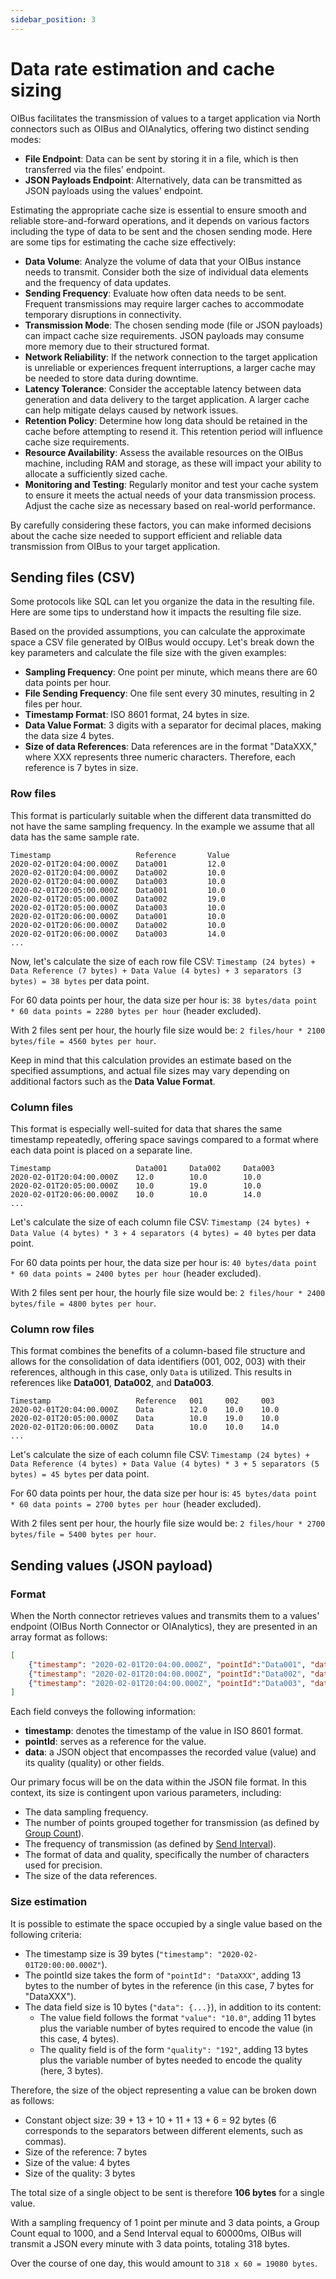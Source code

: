 ```yaml
---
sidebar_position: 3
---
```


# Data rate estimation and cache sizing
OIBus facilitates the transmission of values to a target application via North connectors such as OIBus and OIAnalytics, 
offering two distinct sending modes:
- **File Endpoint**: Data can be sent by storing it in a file, which is then transferred via the files' endpoint.
- **JSON Payloads Endpoint**: Alternatively, data can be transmitted as JSON payloads using the values' endpoint.

Estimating the appropriate cache size is essential to ensure smooth and reliable store-and-forward operations, and it 
depends on various factors including the type of data to be sent and the chosen sending mode. Here are some tips for 
estimating the cache size effectively:
- **Data Volume**: Analyze the volume of data that your OIBus instance needs to transmit. Consider both the size of individual 
data elements and the frequency of data updates.
- **Sending Frequency**: Evaluate how often data needs to be sent. Frequent transmissions may require larger caches to 
accommodate temporary disruptions in connectivity.
- **Transmission Mode**: The chosen sending mode (file or JSON payloads) can impact cache size requirements. JSON 
payloads may consume more memory due to their structured format.
- **Network Reliability**: If the network connection to the target application is unreliable or experiences frequent 
interruptions, a larger cache may be needed to store data during downtime.
- **Latency Tolerance**: Consider the acceptable latency between data generation and data delivery to the target 
application. A larger cache can help mitigate delays caused by network issues.
- **Retention Policy**: Determine how long data should be retained in the cache before attempting to resend it. This 
retention period will influence cache size requirements.
- **Resource Availability**: Assess the available resources on the OIBus machine, including RAM and storage, as these 
will impact your ability to allocate a sufficiently sized cache.
- **Monitoring and Testing**: Regularly monitor and test your cache system to ensure it meets the actual needs of your 
data transmission process. Adjust the cache size as necessary based on real-world performance.

By carefully considering these factors, you can make informed decisions about the cache size needed to support efficient 
and reliable data transmission from OIBus to your target application.


## Sending files (CSV)
Some protocols like SQL can let you organize the data in the resulting file. Here are some tips to understand how it 
impacts the resulting file size.

Based on the provided assumptions, you can calculate the approximate space a CSV file generated by OIBus would 
occupy. Let's break down the key parameters and calculate the file size with the given examples:
- **Sampling Frequency**: One point per minute, which means there are 60 data points per hour.
- **File Sending Frequency**: One file sent every 30 minutes, resulting in 2 files per hour.
- **Timestamp Format**: ISO 8601 format, 24 bytes in size.
- **Data Value Format**: 3 digits with a separator for decimal places, making the data size 4 bytes.
- **Size of data References**: Data references are in the format "DataXXX," where XXX represents three numeric characters. Therefore, each reference is 7 bytes in size.

### Row files
This format is particularly suitable when the different data transmitted do not have the same sampling frequency. In
the example we assume that all data has the same sample rate.

````csv title="Row file CSV"
Timestamp	                Reference	    Value
2020-02-01T20:04:00.000Z	Data001	        12.0
2020-02-01T20:04:00.000Z	Data002	        10.0
2020-02-01T20:04:00.000Z	Data003	        10.0
2020-02-01T20:05:00.000Z	Data001	        10.0
2020-02-01T20:05:00.000Z	Data002	        19.0
2020-02-01T20:05:00.000Z	Data003	        10.0
2020-02-01T20:06:00.000Z	Data001	        10.0
2020-02-01T20:06:00.000Z	Data002	        10.0
2020-02-01T20:06:00.000Z	Data003	        14.0
...
````

Now, let's calculate the size of each row file CSV:
`Timestamp (24 bytes) + Data Reference (7 bytes) + Data Value (4 bytes) + 3 separators (3 bytes) = 38 bytes` per data point.

For 60 data points per hour, the data size per hour is: `38 bytes/data point * 60 data points = 2280 bytes per hour` 
(header excluded).

With 2 files sent per hour, the hourly file size would be: `2 files/hour * 2100 bytes/file = 4560 bytes per hour`.

Keep in mind that this calculation provides an estimate based on the specified assumptions, and actual file sizes may 
vary depending on additional factors such as the **Data Value Format**.

### Column files
This format is especially well-suited for data that shares the same timestamp repeatedly, offering space savings compared 
to a format where each data point is placed on a separate line.

````csv title="Column file CSV"
Timestamp	                Data001	    Data002	    Data003
2020-02-01T20:04:00.000Z	12.0	    10.0	    10.0
2020-02-01T20:05:00.000Z	10.0	    19.0	    10.0
2020-02-01T20:06:00.000Z	10.0	    10.0	    14.0
...
````

Let's calculate the size of each column file CSV:
`Timestamp (24 bytes) + Data Value (4 bytes) * 3 + 4 separators (4 bytes) = 40 bytes` per data point.

For 60 data points per hour, the data size per hour is: `40 bytes/data point * 60 data points = 2400 bytes per hour`
(header excluded).

With 2 files sent per hour, the hourly file size would be: `2 files/hour * 2400 bytes/file = 4800 bytes per hour`.


### Column row files
This format combines the benefits of a column-based file structure and allows for the consolidation of data identifiers 
(001, 002, 003) with their references, although in this case, only `Data` is utilized. This results in references like 
**Data001**, **Data002**, and **Data003**.

````csv title="Column row file CSV"
Timestamp	                Reference	001	    002	    003
2020-02-01T20:04:00.000Z	Data	    12.0	10.0	10.0
2020-02-01T20:05:00.000Z	Data	    10.0	19.0	10.0
2020-02-01T20:06:00.000Z	Data	    10.0	10.0	14.0
...
````

Let's calculate the size of each column file CSV:
`Timestamp (24 bytes) + Data Reference (4 bytes) + Data Value (4 bytes) * 3 + 5 separators (5 bytes) = 45 bytes` per 
data point.

For 60 data points per hour, the data size per hour is: `45 bytes/data point * 60 data points = 2700 bytes per hour`
(header excluded).

With 2 files sent per hour, the hourly file size would be: `2 files/hour * 2700 bytes/file = 5400 bytes per hour`.


## Sending values (JSON payload)
### Format
When the North connector retrieves values and transmits them to a values' endpoint (OIBus North Connector or OIAnalytics),
they are presented in an array format as follows:
````json title="JSON payload"
[
    {"timestamp": "2020-02-01T20:04:00.000Z", "pointId":"Data001", "data": {"value": "12.0", "quality": "192"}},
    {"timestamp": "2020-02-01T20:04:00.000Z", "pointId":"Data002", "data": {"value": "10.0", "quality": "192"}}, 
    {"timestamp": "2020-02-01T20:04:00.000Z", "pointId":"Data003", "data": {"value": "10.0", "quality": "192"}}
]
````
Each field conveys the following information:
- **timestamp**: denotes the timestamp of the value in ISO 8601 format.
- **pointId**: serves as a reference for the value.
- **data**: a JSON object that encompasses the recorded value (value) and its quality (quality) or other fields.

Our primary focus will be on the data within the JSON file format. In this context, its size is contingent upon various 
parameters, including:
- The data sampling frequency.
- The number of points grouped together for transmission (as defined by [Group Count](../north-connectors/common-settings#caching)).
- The frequency of transmission (as defined by [Send Interval](../north-connectors/common-settings#caching)).
- The format of data and quality, specifically the number of characters used for precision.
- The size of the data references.


### Size estimation
It is possible to estimate the space occupied by a single value based on the following criteria:
- The timestamp size is 39 bytes (`"timestamp": "2020-02-01T20:00:00.000Z"`).
- The pointId size takes the form of `"pointId": "DataXXX"`, adding 13 bytes to the number of bytes in the reference 
(in this case, 7 bytes for "DataXXX").
- The data field size is 10 bytes (`"data": {...}`), in addition to its content:
  - The value field follows the format `"value": "10.0"`, adding 11 bytes plus the variable number of bytes required to 
  encode the value (in this case, 4 bytes).
  - The quality field is of the form `"quality": "192"`, adding 13 bytes plus the variable number of bytes needed to 
  encode the quality (here, 3 bytes).
  
Therefore, the size of the object representing a value can be broken down as follows:
- Constant object size: 39 + 13 + 10 + 11 + 13 + 6 = 92 bytes (6 corresponds to the separators between different elements, such as commas).
- Size of the reference: 7 bytes
- Size of the value: 4 bytes
- Size of the quality: 3 bytes

The total size of a single object to be sent is therefore **106 bytes** for a single value.

With a sampling frequency of 1 point per minute and 3 data points, a Group Count equal to 1000, and a Send Interval equal 
to 60000ms, OIBus will transmit a JSON every minute with 3 data points, totaling 318 bytes.

Over the course of one day, this would amount to `318 x 60 = 19080 bytes`.

